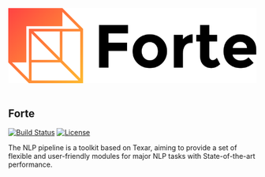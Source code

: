 <div align="center">
   <img src="./docs/_static/img/Forte-dark-text Copy@2x.png"><br><br>
</div>

Forte
---

[![Build Status](https://travis-ci.com/hunterhector/forte.svg?token=stxAYykN8cafiEFmeAea&branch=master)](https://travis-ci.com/hunterhector/forte)
[![License](https://img.shields.io/badge/license-Apache%202.0-blue.svg)](https://github.com/hunterhector/forte/blob/master/LICENSE)


The NLP pipeline is a toolkit based on Texar, aiming to provide a set of flexible and user-friendly modules for major NLP tasks with State-of-the-art performance.
